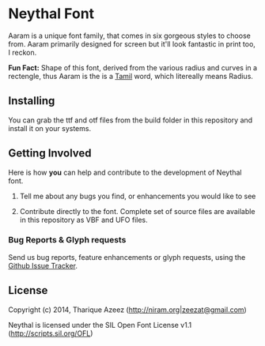 # Neythal Font

Aaram is a unique font family, that comes in six gorgeous styles to choose from. Aaram primarily designed for screen but it'll look fantastic in print too, I reckon.

**Fun Fact:** Shape of this font, derived from the various radius and curves in a rectengle, thus Aaram is the is a [Tamil](http://en.wikipedia.org/wiki/Tamil_language) word, which litereally means Radius. 

## Installing 

You can grab the ttf and otf files from the build folder in this repository and install it on your systems.

## Getting Involved

Here is how **you** can help and contribute to the development of Neythal font.

1. Tell me about any bugs you find, or enhancements you would like to see

2. Contribute directly to the font. Complete set of source files are available in this repository as VBF and UFO files.

### Bug Reports & Glyph requests

Send us bug reports, feature enhancements or glyph requests, using the [Github Issue Tracker](https://github.com/enathu/neythal-font/issues/).

## License

Copyright (c) 2014, Tharique Azeez (http://niram.org|zeezat@gmail.com)

Neythal is licensed under the SIL Open Font License v1.1 (<http://scripts.sil.org/OFL>)
